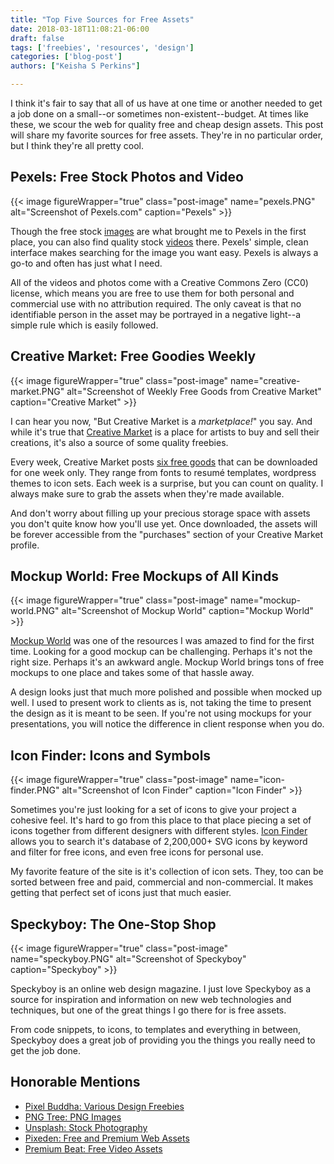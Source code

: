 ```yaml
---
title: "Top Five Sources for Free Assets"
date: 2018-03-18T11:08:21-06:00
draft: false
tags: ['freebies', 'resources', 'design']
categories: ['blog-post']
authors: ["Keisha S Perkins"]

---
```


I think it's fair to say that all of us have at one time or another needed to get a job done on a small--or sometimes non-existent--budget. At times like these, we scour the web for quality free and cheap design assets. This post will share my favorite sources for free assets. They're in no particular order, but I think they're all pretty cool.

## Pexels: Free Stock Photos and Video

{{< image figureWrapper="true"  class="post-image" name="pexels.PNG" alt="Screenshot of Pexels.com" caption="Pexels" >}}

Though the free stock <a href="http://pexels.com" target="_blank">images</a> are what brought me to Pexels in the first place, you can also find quality stock <a href="https://videos.pexels.com/" target="_blank">videos</a> there. Pexels' simple, clean interface makes searching for the image you want easy. Pexels is always a go-to and often has just what I need.

All of the videos and photos come with a Creative Commons Zero (CC0) license, which means you are free to use them for both personal and commercial use with no attribution required. The only caveat is that no identifiable person in the asset may be portrayed in a negative light--a simple rule which is easily followed.

## Creative Market: Free Goodies Weekly


{{< image figureWrapper="true"  class="post-image" name="creative-market.PNG" alt="Screenshot of Weekly Free Goods from Creative Market" caption="Creative Market" >}}

I can hear you now, "But Creative Market is a _marketplace!_" you say. And while it's true that <a href="http://creativemarket.com" target="_blank">Creative Market</a> is a place for artists to buy and sell their creations, it's also a source of some quality freebies. 

Every week, Creative Market posts <a href="https://creativemarket.com/free-goods" taget="_blank">six free goods</a> that can be downloaded for one week only. They range from fonts to resumé templates, wordpress themes to icon sets. Each week is a surprise, but you can count on quality. I always make sure to grab the assets when they're made available. 

And don't worry about filling up your precious storage space with assets you don't quite know how you'll use yet. Once downloaded, the assets will be forever accessible from the "purchases" section of your Creative Market profile.

## Mockup World: Free Mockups of All Kinds

{{< image figureWrapper="true"  class="post-image" name="mockup-world.PNG" alt="Screenshot of Mockup World" caption="Mockup World" >}}


<a href="https://www.mockupworld.co/">Mockup World</a> was one of the resources I was amazed to find for the first time. Looking for a good mockup can be challenging. Perhaps it's not the right size. Perhaps it's an awkward angle. Mockup World brings tons of free mockups to one place and takes some of that hassle away.

A design looks just that much more polished and possible when mocked up well. I used to present work to clients as is, not taking the time to present the design as it is meant to be seen. If you're not using mockups for your presentations, you will notice the difference in client response when you do.

## Icon Finder: Icons and Symbols

{{< image figureWrapper="true"  class="post-image" name="icon-finder.PNG" alt="Screenshot of Icon Finder" caption="Icon Finder" >}}

Sometimes you're just looking for a set of icons to give your project a cohesive feel. It's hard to go from this place to that place piecing a set of icons together from different designers with different styles. <a href="https://www.iconfinder.com/">Icon Finder</a> allows you to search it's database of 2,200,000+ SVG icons by keyword and filter for free icons, and even free icons for personal use.

My favorite feature of the site is it's collection of icon sets. They, too can be sorted between free and paid, commercial and non-commercial. It makes getting that perfect set of icons just that much easier.

## Speckyboy: The One-Stop Shop

{{< image figureWrapper="true"  class="post-image" name="speckyboy.PNG" alt="Screenshot of Speckyboy" caption="Speckyboy" >}}


Speckyboy is an online web design magazine. I just love Speckyboy as a source for inspiration and information on new web technologies and techniques, but one of the great things I go there for is free assets. 

From code snippets, to icons, to templates and everything in between, Speckyboy does a great job of providing you the things you really need to get the job done.

## Honorable Mentions

<ul>
	<li><a href='https://pixelbuddha.net/freebies/' target='_blank'>Pixel Buddha: Various Design Freebies</a></li>
	<li><a href="https://pngtree.com/" target="_blank">PNG Tree: PNG Images</a></li>
	<li><a href="https://unsplash.com/" target="_blank">Unsplash: Stock Photography</a></li>
	<li><a href="https://www.pixeden.com/">Pixeden: Free and Premium Web Assets</a></li>
	<li><a href="https://www.premiumbeat.com/blog/category/free-for-video/">Premium Beat: Free Video Assets</a></li>
</ul>








